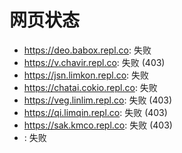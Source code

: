 # 网页状态
- https://deo.babox.repl.co: 失败
- https://v.chavir.repl.co: 失败 (403)
- https://jsn.limkon.repl.co: 失败
- https://chatai.cokio.repl.co: 失败
- https://veg.linlim.repl.co: 失败 (403)
- https://qi.limqin.repl.co: 失败 (403)
- https://sak.kmco.repl.co: 失败 (403)
- : 失败
